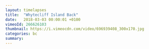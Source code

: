 ```yaml
---
layout: timelapses
title:  "Whytecliff Island Back"
date:   2018-03-03 00:00:01 +0100
vimeoId: 266626103
thumbnail: https://i.vimeocdn.com/video/696939408_300x170.jpg
categories: bc
summary:
---
```

